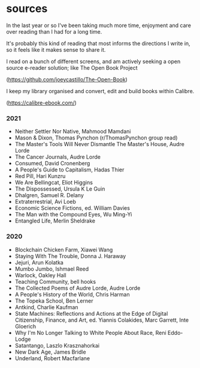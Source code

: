 # sources

In the last year or so I've been taking much more time, enjoyment and care over reading than I had for a long time.

It's probably this kind of reading that most informs the directions I write in, so it feels like it makes sense to share it.

I read on a bunch of different screens, and am actively seeking a open source e-reader solution; like The Open Book Project

(https://github.com/joeycastillo/The-Open-Book)

I keep my library organised and convert, edit and build books within Calibre.

(https://calibre-ebook.com/)

### 2021

- Neither Settler Nor Native, Mahmood Mamdani
- Mason & Dixon, Thomas Pynchon (r/ThomasPynchon group read)
- The Master's Tools Will Never Dismantle The Master's House, Audre Lorde
- The Cancer Journals, Audre Lorde
- Consumed, David Cronenberg
- A People's Guide to Capitalism, Hadas Thier
- Red Pill, Hari Kunzru
- We Are Bellingcat, Eliot Higgins
- The Dispossessed, Ursula K Le Guin
- Dhalgren, Samuel R. Delany
- Extraterrestrial, Avi Loeb
- Economic Science Fictions, ed. William Davies
- The Man with the Compound Eyes, Wu Ming-Yi
- Entangled Life, Merlin Sheldrake

### 2020

- Blockchain Chicken Farm, Xiawei Wang
- Staying With The Trouble, Donna J. Haraway
- Jejuri, Arun Kolatka
- Mumbo Jumbo, Ishmael Reed
- Warlock, Oakley Hall
- Teaching Community, bell hooks
- The Collected Poems of Audre Lorde, Audre Lorde
- A People's History of the World, Chris Harman
- The Topeka School, Ben Lerner
- Antkind, Charlie Kaufman
- State Machines: Reflections and Actions at the Edge of Digital Citizenship, Finance, and Art, ed. Yiannis Colakides, Marc Garrett, Inte Gloerich
- Why I'm No Longer Talking to White People About Race, Reni Eddo-Lodge
- Satantango, Laszlo Krasznahorkai
- New Dark Age, James Bridle
- Underland, Robert Macfarlane